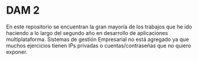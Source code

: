 # DAM 2
En este repositorio se encuentran la gran mayoría de los trabajos que he ido haciendo a lo largo del segundo año en desarrollo de aplicaciones multiplataforma.
Sistemas de gestión Empresarial no está agregado ya que muchos ejercicios tienen IPs privadas o cuentas/contraseñas que no quiero exponer.

